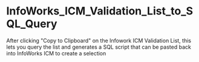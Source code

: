 # InfoWorks_ICM_Validation_List_to_SQL_Query
 After clicking "Copy to Clipboard" on the Infowork ICM Validation List, this lets you query the list and generates a SQL script that can be pasted back into InfoWorks ICM to create a selection
